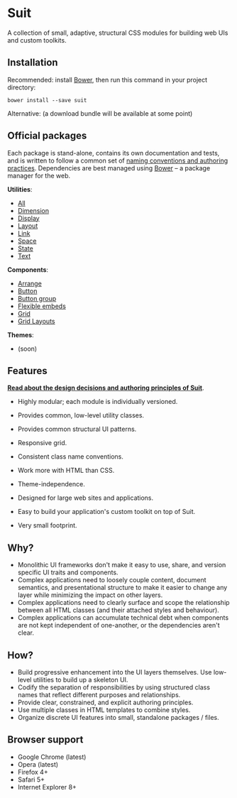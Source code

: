 # Suit

A collection of small, adaptive, structural CSS modules for building web UIs
and custom toolkits.


## Installation

Recommended: install [Bower](http://bower.io/), then run this command in your
project directory:

```
bower install --save suit
```

Alternative: (a download bundle will be available at some point)


## Official packages

Each package is stand-alone, contains its own documentation and tests, and is
written to follow a common set of [naming conventions and authoring
practices](doc). Dependencies are best managed using [Bower](http://bower.io/)
– a package manager for the web.

**Utilities**:

* [All](https://github.com/necolas/suit-utils/)
* [Dimension](https://github.com/necolas/suit-utils-dimension/)
* [Display](https://github.com/necolas/suit-utils-display/)
* [Layout](https://github.com/necolas/suit-utils-layout/)
* [Link](https://github.com/necolas/suit-utils-link/)
* [Space](https://github.com/necolas/suit-utils-space/)
* [State](https://github.com/necolas/suit-utils-state/)
* [Text](https://github.com/necolas/suit-utils-text/)

**Components**:

* [Arrange](https://github.com/necolas/suit-arrange/)
* [Button](https://github.com/necolas/suit-button/)
* [Button group](https://github.com/necolas/suit-button-group/)
* [Flexible embeds](https://github.com/necolas/suit-flex-embed/)
* [Grid](https://github.com/necolas/suit-grid/)
* [Grid Layouts](https://github.com/necolas/suit-grid-layouts/)

**Themes**:

* (soon)


## Features

**[Read about the design decisions and authoring principles of Suit](doc)**.

* Highly modular; each module is individually versioned.

* Provides common, low-level utility classes.

* Provides common structural UI patterns.

* Responsive grid.

* Consistent class name conventions.

* Work more with HTML than CSS.

* Theme-independence.

* Designed for large web sites and applications.

* Easy to build your application's custom toolkit on top of Suit.

* Very small footprint.


## Why?

* Monolithic UI frameworks don't make it easy to use, share, and version
  specific UI traits and components.
* Complex applications need to loosely couple content, document semantics, and
  presentational structure to make it easier to change any layer while minimizing the
  impact on other layers.
* Complex applications need to clearly surface and scope the relationship
  between all HTML classes (and their attached styles and behaviour).
* Complex applications can accumulate technical debt when components are not
  kept independent of one-another, or the dependencies aren't clear.


## How?

* Build progressive enhancement into the UI layers themselves. Use low-level
  utilities to build up a skeleton UI.
* Codify the separation of responsibilities by using structured class names
  that reflect different purposes and relationships.
* Provide clear, constrained, and explicit authoring principles.
* Use multiple classes in HTML templates to combine styles.
* Organize discrete UI features into small, standalone packages / files.


## Browser support

* Google Chrome (latest)
* Opera (latest)
* Firefox 4+
* Safari 5+
* Internet Explorer 8+

